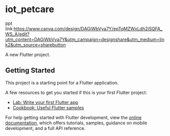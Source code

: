# iot_petcare

ppt link:https://www.canva.com/design/DAGiWbVya7Y/epTqMZWxLdh2iSQFA_WS_A/edit?utm_content=DAGiWbVya7Y&utm_campaign=designshare&utm_medium=link2&utm_source=sharebutton

A new Flutter project.

## Getting Started

This project is a starting point for a Flutter application.

A few resources to get you started if this is your first Flutter project:

- [Lab: Write your first Flutter app](https://docs.flutter.dev/get-started/codelab)
- [Cookbook: Useful Flutter samples](https://docs.flutter.dev/cookbook)

For help getting started with Flutter development, view the
[online documentation](https://docs.flutter.dev/), which offers tutorials,
samples, guidance on mobile development, and a full API reference.
